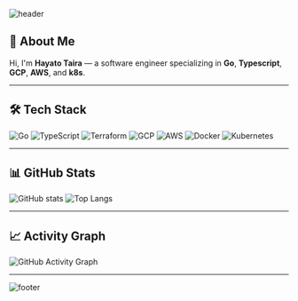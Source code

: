 <!-- ヘッダー（波打つグラデーション） -->
![header](https://capsule-render.vercel.app/api?type=waving&color=0:00ADD8,100:FF9900&height=200&section=header&text=Hayato%20Taira&fontSize=50&fontAlignY=35&fontColor=ffffff)

## 👋 About Me
Hi, I'm **Hayato Taira** — a software engineer specializing in **Go**, **Typescript**, **GCP**, **AWS**, and **k8s**.  

---

## 🛠 Tech Stack
![Go](https://img.shields.io/badge/Go-00ADD8?style=for-the-badge&logo=go&logoColor=white)
![TypeScript](https://img.shields.io/badge/TypeScript-3178C6?style=for-the-badge&logo=typescript&logoColor=white)
![Terraform](https://img.shields.io/badge/Terraform-623CE4?style=for-the-badge&logo=terraform&logoColor=white)
![GCP](https://img.shields.io/badge/GCP-4285F4?style=for-the-badge&logo=google-cloud&logoColor=white)
![AWS](https://img.shields.io/badge/AWS-FF9900?style=for-the-badge&logo=amazonaws&logoColor=white)
![Docker](https://img.shields.io/badge/Docker-2496ED?style=for-the-badge&logo=docker&logoColor=white)
![Kubernetes](https://img.shields.io/badge/Kubernetes-326CE5?style=for-the-badge&logo=kubernetes&logoColor=white)

---

## 📊 GitHub Stats
![GitHub stats](https://github-readme-stats.vercel.app/api?username=hayato-taira&show_icons=true&theme=radical)
![Top Langs](https://github-readme-stats.vercel.app/api/top-langs/?username=hayato-taira&layout=compact&theme=radical)

---

## 📈 Activity Graph
![GitHub Activity Graph](https://github-readme-activity-graph.vercel.app/graph?username=hayato-taira&theme=github-compact)

---

<!-- フッター（波打つグラデーション） -->
![footer](https://capsule-render.vercel.app/api?type=waving&color=0:FF9900,100:00ADD8&height=100&section=footer)
